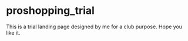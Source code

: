 # proshopping_trial
This is a trial landing page designed by me for a club purpose. Hope you like it.
